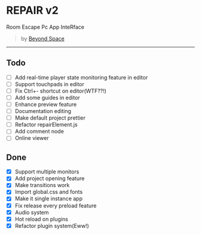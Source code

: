 # REPAIR v2

Room Escape Pc App InteRface

> by [Beyond Space](https://beyond-space.kr)

---

## Todo

- [ ] Add real-time player state monitoring feature in editor
- [ ] Support touchpads in editor
- [ ] Fix Ctrl+- shortcut on editor(WTF??!)
- [ ] Add some guides in editor
- [ ] Enhance preview feature
- [ ] Documentation editing
- [ ] Make default project prettier
- [ ] Refactor repairElement.js
- [ ] Add comment node
- [ ] Online viewer

## Done

- [x] Support multiple monitors
- [x] Add project opening feature
- [x] Make transitions work
- [x] Import global.css and fonts
- [x] Make it single instance app
- [x] Fix release every preload feature
- [x] Audio system
- [x] Hot reload on plugins
- [x] Refactor plugin system(Eww!)
